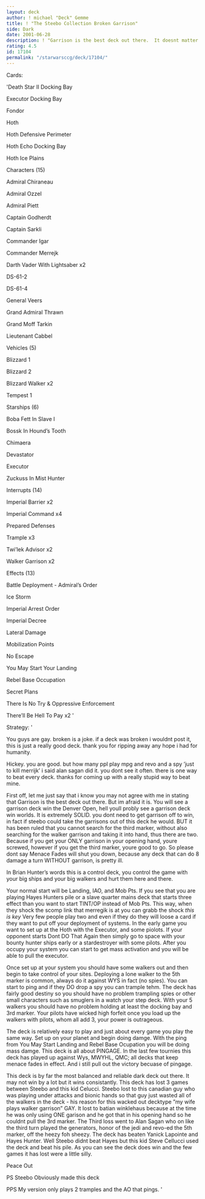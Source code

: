 ```yaml
---
layout: deck
author: ! michael "Deck" Gemme
title: ! "The Steebo Collection Broken Garrison"
side: Dark
date: 2001-06-28
description: ! "Garrison is the best deck out there.  It doesnt matter what you say.  It is."
rating: 4.5
id: 17104
permalink: "/starwarsccg/deck/17104/"
---
```

Cards: 

'Death Star II Docking Bay 

Executor Docking Bay 

Fondor 

Hoth 

Hoth Defensive Perimeter 

Hoth Echo Docking Bay 

Hoth Ice Plains 


Characters (15)

Admiral Chiraneau 

Admiral Ozzel 

Admiral Piett 

Captain Godherdt 

Captain Sarkli 

Commander Igar 

Commander Merrejk 

Darth Vader With Lightsaber  x2

DS-61-2 

DS-61-4 

General Veers 

Grand Admiral Thrawn 

Grand Moff Tarkin 

Lieutenant Cabbel 


Vehicles (5)

Blizzard 1 

Blizzard 2 

Blizzard Walker  x2

Tempest 1 


Starships (6)

Boba Fett In Slave I 

Bossk In Hound’s Tooth 

Chimaera 

Devastator 

Executor 

Zuckuss In Mist Hunter 


Interrupts (14)

Imperial Barrier  x2

Imperial Command  x4

Prepared Defenses 

Trample  x3

Twi’lek Advisor  x2

Walker Garrison  x2


Effects (13)

Battle Deployment - Admiral’s Order 

Ice Storm 

Imperial Arrest Order 

Imperial Decree 

Lateral Damage 

Mobilization Points 

No Escape 

You May Start Your Landing

Rebel Base Occupation 

Secret Plans 

There Is No Try & Oppressive Enforcement 

There’ll Be Hell To Pay  x2 '

Strategy: '

You guys are gay.  broken is a joke.  if a deck was broken i wouldnt post it, this is just a really good deck.  thank you for ripping away any hope i had for humanity.


Hickey.  you are good.  but how many ppl play mpg and revo and a spy ’just to kill merrijk’ i said alan sagan did it.  you dont see it often.  there is one way to beat every deck.  thanks for coming up with a really stupid way to beat mine.


First off, let me just say that i know you may not agree with me in stating that Garrison is the best deck out there. But im afraid it is.  You will see a garrison deck win the Denver Open, hell youll probly see a garrison deck win worlds.  It is extremely SOLID.  you dont need to get garrison off to win, in fact if steebo could take the garrisons out of this deck he would.  BUT it has been ruled that you cannot search for the third marker, without also searching for the walker garrison and taking it into hand, thus there are two.  Because if you get your ONLY garrison in your opening hand, youre screwed, however if you get the third marker, youre good to go.  So please dont say Menace Fades will shut you down, because any deck that can do 8 damage a turn WITHOUT garrison, is pretty ill.  


In Brian Hunter’s words this is a control deck, you control the game with your big ships and your big walkers and hurt them here and there.


Your normal start will be Landing, IAO, and Mob Pts. If you see that you are playing Hayes Hunters pile or a slave quarter mains deck that starts three effect than you want to start TINT/OP instead of Mob Pts. This way, when they shock the scomp link that merregik is at you can grabb the shock *this is key* Very few people play two and even if they do they will loose a card if they want to put off your deployment of systems. In the early game you want to set up at the Hoth with the Executor, and some piolots. If your opponent starts Dont DO That Again then simply go to space with your bounty hunter ships early or a stardestroyer with some pilots. After you occupy your system you can start to get mass activation and you will be able to pull the executor. 


Once set up at your system you should have some walkers out and then begin to take control of your sites. Deploying a lone walker to the 5th marker is common, always do it against WYS in fact (no spies). You can start to ping and if they DO drop a spy you can trample tehm. The deck has fairly good destiny so you should have no problem trampling spies or other small characters such as smuglers in a watch your step deck. With your 5 walkers you should have no problem holding at least the docking bay and 3rd marker. Your pilots have wicked high forfeit once you load up the walkers with pilots, whom all add 3, your power is outrageous.


The deck is relatively easy to play and just about every game you play the same way. Set up on your planet and begin doing damge. With the ping from You May Start Landing and Rebel Base Ocupation you will be doing mass damge. This deck is all about PINGAGE. In the last few tournies this deck has played up against Wys, MWYHL, QMC; all decks that keep menace fades in effect.  And i still pull out the victory becuase of pingage.


This deck is by far the most balanced and reliable dark deck out there. It may not win by a lot but it wins consistantly. This deck has lost 3 games between Steebo and this kid Celucci. Steebo lost to this canadian guy who was playing under attacks and bionic hands so that guy just wasted all of the walkers in the deck - his reason for this wacked out decktype ”my wife plays walker garrison” GAY. It lost to batian winklehaus because at the time he was only using ONE garison and he got that in his opening hand so he couldnt pull the 3rd marker.  The Third loss went to Alan Sagan who on like the third turn played the generators, honor of the jedi and revo-ed the 5th marker, off the heezy foh sheezy. The deck has beaten Yanick Lapointe and Hayes Hunter. Well Steebo didnt beat Hayes but this kid Steve Cellucci used the deck and beat his pile. As you can see the deck does win and the few games it has lost were a little silly.


Peace Out 


PS Steebo Obviously made this deck 

PPS My version only plays 2 tramples and the AO that pings.  '
